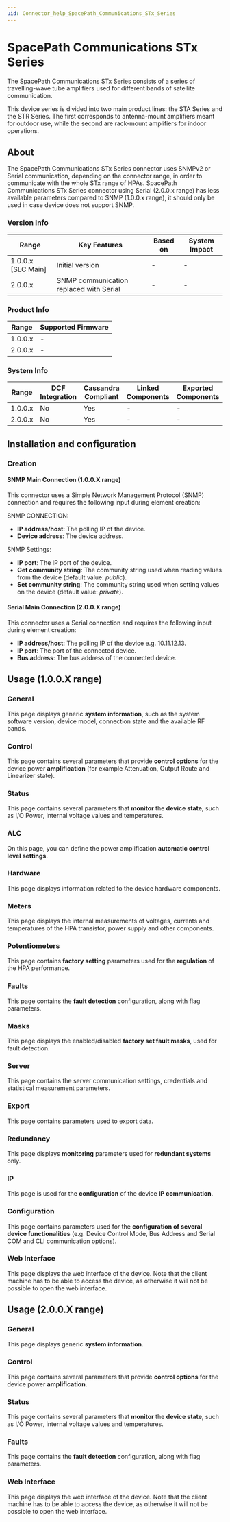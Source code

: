 ```yaml
---
uid: Connector_help_SpacePath_Communications_STx_Series
---
```


# SpacePath Communications STx Series

The SpacePath Communications STx Series consists of a series of travelling-wave tube amplifiers used for different bands of satellite communication.

This device series is divided into two main product lines: the STA Series and the STR Series. The first corresponds to antenna-mount amplifiers meant for outdoor use, while the second are rack-mount amplifiers for indoor operations.

## About

The SpacePath Communications STx Series connector uses SNMPv2 or Serial communication, depending on the connector range, in order to communicate with the whole STx range of HPAs.
SpacePath Communications STx Series connector using Serial (2.0.0.x range) has less available parameters compared to SNMP (1.0.0.x range), it should only be used in case device does not support SNMP.

### Version Info

| Range                | Key Features                             | Based on     | System Impact     |
|----------------------|------------------------------------------|--------------|-------------------|
| 1.0.0.x [SLC Main]   | Initial version                          | -            | -                 |
| 2.0.0.x              | SNMP communication replaced with Serial  | -            | -                 |

### Product Info

| Range     | Supported Firmware     |
|-----------|------------------------|
| 1.0.0.x   | -                      |
| 2.0.0.x   | -                      |

### System Info

| Range     | DCF Integration     | Cassandra Compliant     | Linked Components     | Exported Components     |
|-----------|---------------------|-------------------------|-----------------------|-------------------------|
| 1.0.0.x   | No                  | Yes                     | -                     | -                       |
| 2.0.0.x   | No                  | Yes                     | -                     | -                       |

## Installation and configuration

### Creation

#### SNMP Main Connection (1.0.0.X range)

This connector uses a Simple Network Management Protocol (SNMP) connection and requires the following input during element creation:

SNMP CONNECTION:

- **IP address/host**: The polling IP of the device.
- **Device address**: The device address.

SNMP Settings:

- **IP port**: The IP port of the device.
- **Get community string**: The community string used when reading values from the device (default value: *public*).
- **Set community string**: The community string used when setting values on the device (default value: *private*).

#### Serial Main Connection (2.0.0.X range)

This connector uses a Serial connection and requires the following input during element creation:

- **IP address/host**: The polling IP of the device e.g. 10.11.12.13.
- **IP port**: The port of the connected device.
- **Bus address**: The bus address of the connected device.

## Usage  (1.0.0.X range)

### General

This page displays generic **system information**, such as the system software version, device model, connection state and the available RF bands.

### Control

This page contains several parameters that provide **control options** for the device power **amplification** (for example Attenuation, Output Route and Linearizer state).

### Status

This page contains several parameters that **monitor** the **device state**, such as I/O Power, internal voltage values and temperatures.

### ALC

On this page, you can define the power amplification **automatic control level settings**.

### Hardware

This page displays information related to the device hardware components.

### Meters

This page displays the internal measurements of voltages, currents and temperatures of the HPA transistor, power supply and other components.

### Potentiometers

This page contains **factory setting** parameters used for the **regulation** of the HPA performance.

### Faults

This page contains the **fault detection** configuration, along with flag parameters.

### Masks

This page displays the enabled/disabled **factory set fault masks**, used for fault detection.

### Server

This page contains the server communication settings, credentials and statistical measurement parameters.

### Export

This page contains parameters used to export data.

### Redundancy

This page displays **monitoring** parameters used for **redundant systems** only.

### IP

This page is used for the **configuration** of the device **IP communication**.

### Configuration

This page contains parameters used for the **configuration of several device functionalities** (e.g. Device Control Mode, Bus Address and Serial COM and CLI communication options).

### Web Interface

This page displays the web interface of the device. Note that the client machine has to be able to access the device, as otherwise it will not be possible to open the web interface.

## Usage  (2.0.0.X range)

### General

This page displays generic **system information**.

### Control

This page contains several parameters that provide **control options** for the device power **amplification**.

### Status

This page contains several parameters that **monitor** the **device state**, such as I/O Power, internal voltage values and temperatures.

### Faults

This page contains the **fault detection** configuration, along with flag parameters.

### Web Interface

This page displays the web interface of the device. Note that the client machine has to be able to access the device, as otherwise it will not be possible to open the web interface.
